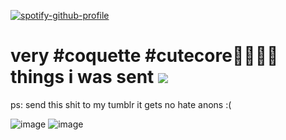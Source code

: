 [![spotify-github-profile](https://spotify-github-profile.kittinanx.com/api/view?uid=s4qavvcn7yuiplcduxtdoxhiy&cover_image=true&theme=novatorem&show_offline=true&background_color=000000&interchange=true&bar_color=ff0000&bar_color_cover=false)](https://spotify-github-profile.kittinanx.com/api/view?uid=s4qavvcn7yuiplcduxtdoxhiy&redirect=true)


# very #coquette #cutecore🎀🦴🍮🐾 things i was sent ![](https://files.catbox.moe/2jbuuh.gif) 
ps: send this shit to my tumblr it gets no hate anons :(

![image](https://github.com/user-attachments/assets/6c84c4a9-3386-4ce3-af1b-3e78941e201c)
![image](https://github.com/user-attachments/assets/380a77b8-7ec8-403e-9f5e-551af8fe9041)

